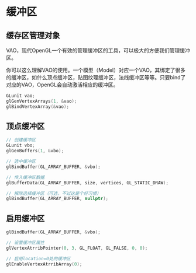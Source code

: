 # 缓冲区

## 缓存区管理对象

VAO，现代OpenGL一个有效的管理缓冲区的工具，可以极大的方便我们管理缓冲区。

你可以这么理解VAO的使用。一个模型（Model）对应一个VAO，其绑定了很多的缓冲区，如什么顶点缓冲区，贴图纹理缓冲区，法线缓冲区等等。只要bind了对应的VAO，OpenGL会自动激活相应的缓冲区。

```cpp
GLunit vao;
glGenVertexArrays(1, &vao);
glBindVertexArray(&vao);
```

## 顶点缓冲区

```cpp
// 创建缓冲区
GLunit vbo;
glGenBuffers(1, &vbo);

// 选中缓冲区
glBindBuffer(GL_ARRAY_BUFFER, &vbo);

// 传入缓冲区数据
glBufferData(GL_ARRAY_BUFFER, size, vertices, GL_STATIC_DRAW);

// 解除选择缓冲区（可选，不过这是个好习惯）
glBindBuffer(GL_ARRAY_BUFFER, nullptr);
```

## 启用缓冲区

```cpp
glBindBuffer(GL_ARRAY_BUFFER, &vbo);

// 设置缓冲区属性
glVertexAtrribPointer(0, 3, GL_FLOAT, GL_FALSE, 0, 0);

// 启用location=0处的缓冲区
glEnableVertexAtrribArray(0);
```
